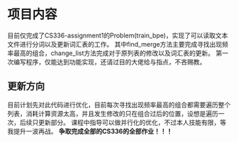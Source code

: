 # 项目内容
目前仅完成了CS336-assignment1的Problem(train_bpe)，实现了可以读取文本文件进行分词以及更新词汇表的工作。
其中find_merge方法主要完成寻找出现频率最高的组合，change_list方法完成对于原列表的修改以及词汇表的更新。
第一次编写程序，仅能达到功能实现，还请过目的大佬给与指点，不吝赐教。
## 更新方向
目前计划先对此代码进行优化，目前每次寻找出现频率最高的组合都需要遍历整个列表，消耗计算资源太高，并且发生修改的只在组合过后的位置，设想是遍历一次，后续只更新部分。
课程中指导可以做并行化的优化，不过本人技能有限，等我提升一波再战。
**争取完成全部的CS336的全部作业！！！**
